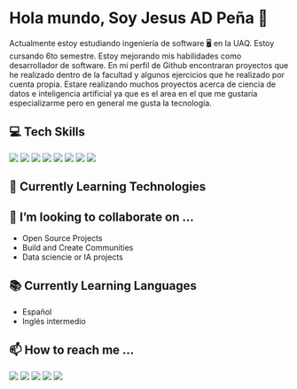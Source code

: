 # Hola mundo, Soy Jesus AD Peña 👋

Actualmente estoy estudiando ingeniería de software 🖥️ en la UAQ. Estoy cursando 6to semestre. Estoy mejorando mis habilidades como desarrollador de software. En mi perfil de Github encontraran proyectos que he realizado dentro de la facultad y algunos ejercicios que he realizado por cuenta propia. Estare realizando muchos proyectos acerca de ciencia de datos e inteligencia artificial ya que es el area en el que me gustaría especializarme pero en general me gusta la tecnología.



## 💻 Tech Skills

<img src="https://img.shields.io/badge/HTML5-E34F26?style=for-the-badge&logo=html5&logoColor=white"/> <img src="https://img.shields.io/badge/CSS3-1572B6?style=for-the-badge&logo=css3&logoColor=white"/>
<img src="https://img.shields.io/badge/JavaScript-323330?style=for-the-badge&logo=javascript&logoColor=F7DF1E"/>
<img src="https://img.shields.io/badge/TypeScript-007ACC?style=for-the-badge&logo=typescript&logoColor=white"/>
<img src="https://img.shields.io/badge/Node.js-339933?style=for-the-badge&logo=nodedotjs&logoColor=white"/>
<img src="https://img.shields.io/badge/json-5E5C5C?style=for-the-badge&logo=json&logoColor=white"/>
<img src="https://img.shields.io/badge/MySQL-005C84?style=for-the-badge&logo=mysql&logoColor=white"/>
<img src="https://onaircode.com/wp-content/uploads/2018/07/python.jpg"/>

## 🌱 Currently Learning Technologies



## 💞️ I’m looking to collaborate on ...

- Open Source Projects
- Build and Create Communities
- Data sciencie or IA projects

## 📚 Currently Learning Languages
- Español
- Inglés intermedio

## 📫 How to reach me ...
[<img src="https://img.shields.io/badge/LinkedIn-0077B5?style=for-the-badge&logo=linkedin&logoColor=white"/>]([https://www.linkedin.com/in/pacomgh/](https://www.linkedin.com/in/jes%C3%BAs-pe%C3%B1a-ab3a36228/)) [<img src="https://img.shields.io/badge/Gmail-D14836?style=for-the-badge&logo=gmail&logoColor=white"/>](jesuson577@gmail.com) [<img src="https://img.shields.io/badge/Instagram-E4405F?style=for-the-badge&logo=instagram&logoColor=white"/>](https://www.instagram.com/chucho_dp13/) [<img src="https://img.shields.io/badge/Twitter-1DA1F2?style=for-the-badge&logo=twitter&logoColor=white"/>](https://twitter.com/jesuson5671)
[<img src="https://img.shields.io/badge/TikTok-000000?style=for-the-badge&logo=tiktok&logoColor=white" />](https://www.tiktok.com/@chuchoelroto57)



<!---
JesusP5/JesusP5 is a ✨ special ✨ repository because its `README.md` (this file) appears on your GitHub profile.
You can click the Preview link to take a look at your changes.
--->
